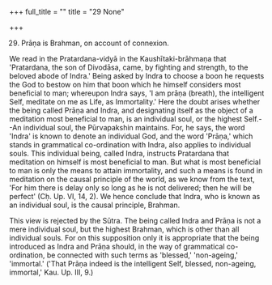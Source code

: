 +++
full_title = ""
title = "29 None"

+++


29. Prāṇa is Brahman, on account of connexion.

We read in the Pratardana-vidyā in the Kaushītaki-brāhmaṇa that 'Pratardana, the son of Divodāsa, came, by fighting and strength, to the beloved abode of Indra.' Being asked by Indra to choose a boon he requests the God to bestow on him that boon which he himself considers most beneficial to man; whereupon Indra says, 'I am prāṇa (breath), the intelligent Self, meditate on me as Life, as Immortality.' Here the doubt arises whether the being called Prāṇa and Indra, and designating itself as the object of a meditation most beneficial to man, is an individual soul, or the highest Self.--An individual soul, the Pūrvapakshin maintains. For, he says, the word 'Indra' is known to denote an individual God, and the word 'Prāṇa,' which stands in grammatical co-ordination with Indra, also applies to individual souls. This individual being, called Indra, instructs Pratardana that meditation on himself is most beneficial to man. But what is most beneficial to man is only the means to attain immortality, and such a means is found in meditation on the causal principle of the world, as we know from the text, 'For him there is delay only so long as he is not delivered; then he will be perfect' (Cḥ. Up. VI, 14, 2). We hence conclude that Indra, who is known as an individual soul, is the causal principle, Brahman.

This view is rejected by the Sūtra. The being called Indra and Prāṇa is not a mere individual soul, but the highest Brahman, which is other than all individual souls. For on this supposition only it is appropriate that the being introduced as Indra and Prāṇa should, in the way of grammatical co-ordination, be connected with such terms as 'blessed,' 'non-ageing,' 'immortal.' ('That Prāṇa indeed is the intelligent Self, blessed, non-ageing, immortal,' Kau. Up. III, 9.)

